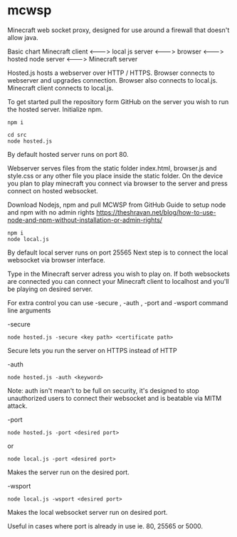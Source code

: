 # mcwsp
Minecraft web socket proxy, designed for use around a firewall that doesn't allow java.

Basic chart
Minecraft client <---> local js server <---> browser <---> hosted node server <---> Minecraft server

Hosted.js hosts a webserver over HTTP / HTTPS.
Browser connects to webserver and upgrades connection.
Browser also connects to local.js.
Minecraft client connects to local.js.

To get started pull the repository form GitHub on the server you wish to run the hosted server.
Initialize npm.
```
npm i
```

```
cd src
node hosted.js
```
By default hosted server runs on port 80.

Webserver serves files from the static folder index.html, browser.js and style.css or any other file you place inside the static folder.
On the device you plan to play minecraft you connect via browser to the server and press connect on hosted websocket.

Download Nodejs, npm and pull MCWSP from GitHub
Guide to setup node and npm with no admin rights
https://theshravan.net/blog/how-to-use-node-and-npm-without-installation-or-admin-rights/

```
npm i
node local.js
```

By default local server runs on port 25565
Next step is to connect the local websocket via browser interface.

Type in the Minecraft server adress you wish to play on.
If both websockets are connected you can connect your Minecraft client to localhost and you'll be playing on desired server.

For extra control you can use -secure , -auth , -port and -wsport command line arguments

-secure
```
node hosted.js -secure <key path> <certificate path>
```
Secure lets you run the server on HTTPS instead of HTTP

-auth
```
node hosted.js -auth <keyword>
```

Note: auth isn't mean't to be full on security, it's designed to stop unauthorized users to connect their websocket and is beatable via MITM attack.

-port
```
node hosted.js -port <desired port>
```
or
```
node local.js -port <desired port>
```

Makes the server run on the desired port.

-wsport
```
node local.js -wsport <desired port>
```
Makes the local websocket server run on desired port.

Useful in cases where port is already in use ie. 80, 25565 or 5000.
